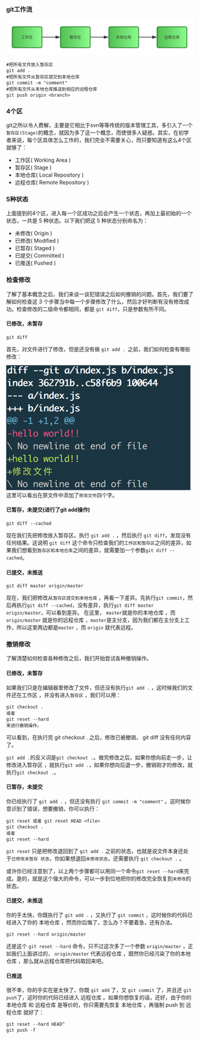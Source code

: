 ### git工作流
![](../static/git.gif)

```
#把所有文件放入暂存区
git add .
#把所有文件从暂存区提交到本地仓库 
git commit -m "comment"
#把所有文件从本地仓库推送到相应的远程仓库
git push origin <branch>
```

### 4个区

git之所以令人费解，主要是它相比于svn等等传统的版本管理工具，多引入了一个`暂存区(Stage)`的概念，就因为多了这一个概念，而使很多人疑惑。其实，在初学者来说，每个区具体怎么工作的，我们完全不需要关心，而只要知道有这么4个区就够了：

* 工作区( Working Area )
* 暂存区( Stage )
* 本地仓库( Local Repository )
* 远程仓库( Remote Repository )

### 5种状态

上面提到的4个区，进入每一个区成功之后会产生一个状态，再加上最初始的一个状态，一共是 5 种状态。以下我们把这 5 种状态分别命名为：

* 未修改( Origin )
* 已修改( Modified )
* 已暂存( Staged )
* 已提交( Committed )
* 已推送( Pushed )

### 检查修改

了解了基本概念之后，我们来谈一谈犯错误之后如何撤销的问题。首先，我们要了解如何检查这 3 个步骤当中每一个步骤修改了什么，然后才好判断有没有修改成功。检查修改的二级命令都相同，都是 `git diff`，只是参数有所不同。

#### 已修改，未暂存

```
git diff
```
首先，对文件进行了修改，但是还没有做 `git add . `之前，我们如何检查有哪些修改：

![](../static/git_diff.png)
这里可以看出在原文件中添加了`修改文件`四个字。

#### 已暂存，未提交(进行了git add操作)

```
git diff --cached
```
现在我们先把修改放入暂存区。执行 `git add .` ，然后执行 `git diff`，发现没有任何结果。这说明 `git diff` 这个命令只检查我们的`工作区和暂存区`之间的差异，如果我们想看到`暂存区和本地仓库`之间的差异，就需要加一个参数`git diff --cached`。

#### 已提交，未推送

```
git diff master origin/master
```
现在，我们把修改从`暂存区提交到本地仓库` ，再看一下差异。先执行`git commit`，然后再执行`git diff --cached`，没有差异，执行`git diff master origin/master`，可以看到差异。
在这里， `master`就是你的本地仓库 ，而`origin/master` 就是你的远程仓库 ，`master`是主分支，因为我们都在主分支上工作，所以这里两边都是`master` ，而 `origin` 就代表远程。

### 撤销修改

了解清楚如何检查各种修改之后，我们开始尝试各种撤销操作。

#### 已修改，未暂存
如果我们只是在编辑器里修改了文件，但还没有执行`git add .` ，这时候我们的文件还在工作区 ，并没有进入`暂存区` ，我们可以用：

```
git checkout .
或者
git reset --hard
来进行撤销操作。
```
可以看到，在执行完 git checkout . 之后，修改已被撤销， git diff 没有任何内容了。

`git add .`的反义词是`git checkout .`。做完修改之后，如果你想向前走一步，让修改进入暂存区 ，就执行`git add .`，如果你想向后退一步，撤销刚才的修改，就执行`git checkout .`。

#### 已暂存，未提交

你已经执行了 `git add .` ，但还没有执行 `git commit -m "comment"` 。这时候你意识到了错误，想要撤销，你可以执行：

```
git reset 或者 git reset HEAD <file>
git checkout .
或者
git reset --hard
```

`git reset` 只是把修改退回到了 `git add .` 之前的状态，也就是说文件本身还处于`已修改未暂存 状态`，你如果想退回`未修改状态`，还需要执行 `git checkout .` 。

或许你已经注意到了，以上两个步骤都可以用同一个命令`git reset --hard`来完成。是的，就是这个强大的命令，可以一步到位地把你的修改完全恢复到`未修改`的状态。

#### 已提交，未推送

你的手太快，你既执行了 `git add .` ，又执行了 `git commit` ，这时候你的代码已经进入了你的 本地仓库 ，然而你后悔了，怎么办？不要着急，还有办法。

```
git reset --hard origin/master
```
还是这个 `git reset --hard` 命令，只不过这次多了一个参数 `origin/master` ，正如我们上面讲过的， `origin/master` 代表远程仓库 ，既然你已经污染了你的本地仓库 ，那么就从远程仓库把代码取回来吧。

#### 已推送

很不幸，你的手实在是太快了，你既 `git add` 了，又 `git commit` 了，并且还 `git push`了，这时你的代码已经进入 远程仓库 。如果你想恢复的话，还好，由于你的 本地仓库 和 远程仓库 是等价的，你只需要先恢复 本地仓库 ，再强制 push 到 远程仓库 就好了：

```
git reset --hard HEAD^
git push -f
```